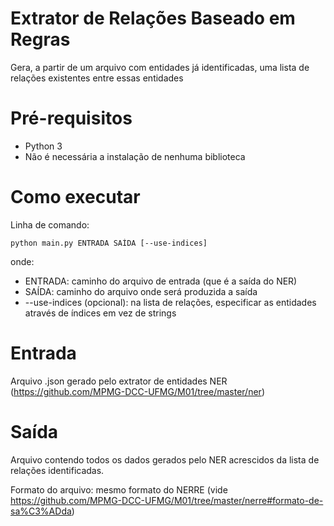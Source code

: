 # Extrator de Relações Baseado em Regras
Gera, a partir de um arquivo com entidades já identificadas, uma lista de relações existentes entre essas entidades

# Pré-requisitos
 - Python 3
 - Não é necessária a instalação de nenhuma biblioteca

# Como executar

Linha de comando:
```
python main.py ENTRADA SAÍDA [--use-indices]
```
onde:
 - ENTRADA: caminho do arquivo de entrada (que é a saída do NER)
 - SAÍDA: caminho do arquivo onde será produzida a saída
 - --use-indices (opcional): na lista de relações, especificar as entidades através de índices em vez de strings

# Entrada
Arquivo .json gerado pelo extrator de entidades NER (https://github.com/MPMG-DCC-UFMG/M01/tree/master/ner)


# Saída
Arquivo contendo todos os dados gerados pelo NER acrescidos da lista de relações identificadas.

Formato do arquivo: mesmo formato do NERRE (vide https://github.com/MPMG-DCC-UFMG/M01/tree/master/nerre#formato-de-sa%C3%ADda)


